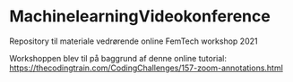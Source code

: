 # MachinelearningVideokonference
Repository til materiale vedrørende online FemTech workshop 2021

Workshoppen blev til på baggrund af denne online tutorial: https://thecodingtrain.com/CodingChallenges/157-zoom-annotations.html
